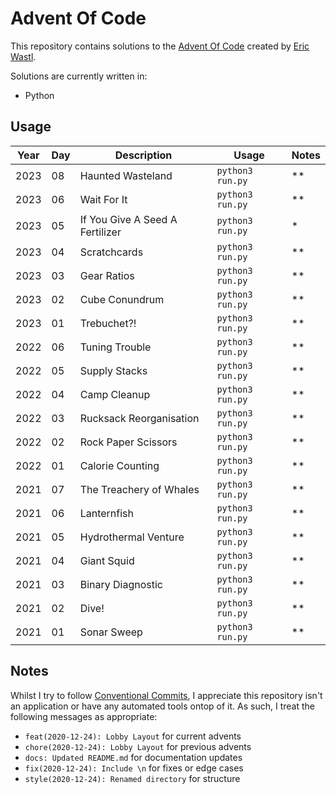 # Advent Of Code

This repository contains solutions to the [Advent Of Code](https://adventofcode.com/) created by [Eric Wastl](http://was.tl/).

Solutions are currently written in:

- Python

## Usage

| **Year** | **Day** | **Description**                 | **Usage**        | **Notes** |
|----------|---------|---------------------------------|------------------|-----------|
| 2023     | 08      | Haunted Wasteland               | `python3 run.py` | **        |
| 2023     | 06      | Wait For It                     | `python3 run.py` | **        |
| 2023     | 05      | If You Give A Seed A Fertilizer | `python3 run.py` | *         |
| 2023     | 04      | Scratchcards                    | `python3 run.py` | **        |
| 2023     | 03      | Gear Ratios                     | `python3 run.py` | **        |
| 2023     | 02      | Cube Conundrum                  | `python3 run.py` | **        |
| 2023     | 01      | Trebuchet?!                     | `python3 run.py` | **        |
| 2022     | 06      | Tuning Trouble                  | `python3 run.py` | **        |
| 2022     | 05      | Supply Stacks                   | `python3 run.py` | **        |
| 2022     | 04      | Camp Cleanup                    | `python3 run.py` | **        |
| 2022     | 03      | Rucksack Reorganisation         | `python3 run.py` | **        |
| 2022     | 02      | Rock Paper Scissors             | `python3 run.py` | **        |
| 2022     | 01      | Calorie Counting                | `python3 run.py` | **        |
| 2021     | 07      | The Treachery of Whales         | `python3 run.py` | **        |
| 2021     | 06      | Lanternfish                     | `python3 run.py` | **        |
| 2021     | 05      | Hydrothermal Venture            | `python3 run.py` | **        |
| 2021     | 04      | Giant Squid                     | `python3 run.py` | **        |
| 2021     | 03      | Binary Diagnostic               | `python3 run.py` | **        |
| 2021     | 02      | Dive!                           | `python3 run.py` | **        |
| 2021     | 01      | Sonar Sweep                     | `python3 run.py` | **        |

## Notes

Whilst I try to follow [Conventional Commits](https://www.conventionalcommits.org/en/v1.0.0/), I appreciate this repository isn't an application or have any automated tools ontop of it. As such, I treat the following messages as appropriate:

- `feat(2020-12-24): Lobby Layout` for current advents
- `chore(2020-12-24): Lobby Layout` for previous advents
- `docs: Updated README.md` for documentation updates
- `fix(2020-12-24): Include \n` for fixes or edge cases
- `style(2020-12-24): Renamed directory` for structure

